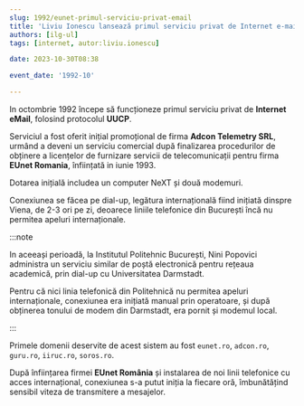 ```yaml
---
slug: 1992/eunet-primul-serviciu-privat-email
title: 'Liviu Ionescu lansează primul serviciu privat de Internet e-mail'
authors: [ilg-ul]
tags: [internet, autor:liviu.ionescu]

date: 2023-10-30T08:38

event_date: '1992-10'

---
```


In octombrie 1992 începe să funcționeze primul serviciu privat de
**Internet eMail**, folosind protocolul **UUCP**.

<!-- truncate -->

Serviciul a fost oferit inițial promoțional de firma **Adcon Telemetry SRL**,
urmând a deveni un serviciu comercial
după finalizarea procedurilor de obținere a licențelor de furnizare
servicii de telecomunicații pentru firma **EUnet Romania**, înființată
in iunie 1993.

Dotarea inițială includea un computer NeXT și două modemuri.

Conexiunea se făcea pe dial-up, legătura internațională fiind inițiată
dinspre Viena, de 2-3 ori pe zi, deoarece liniile telefonice din București
încă nu permitea apeluri internaționale.

:::note

In aceeași perioadă, la Institutul Politehnic București, Nini Popovici
administra un serviciu similar de poștă electronică pentru rețeaua
academică, prin dial-up cu Universitatea Darmstadt.

Pentru că nici linia telefonică din Politehnică nu permitea apeluri
internaționale, conexiunea era inițiată manual prin operatoare, și după
obținerea tonului de modem din Darmstadt, era pornit și modemul local.

:::

Primele domenii deservite de acest sistem au fost `eunet.ro`,
`adcon.ro`, `guru.ro`, `iiruc.ro`, `soros.ro`.

După înființarea firmei **EUnet România** și instalarea de noi linii telefonice
cu acces internațional, conexiunea s-a putut iniția la fiecare oră,
îmbunătățind sensibil viteza de transmitere a mesajelor.
